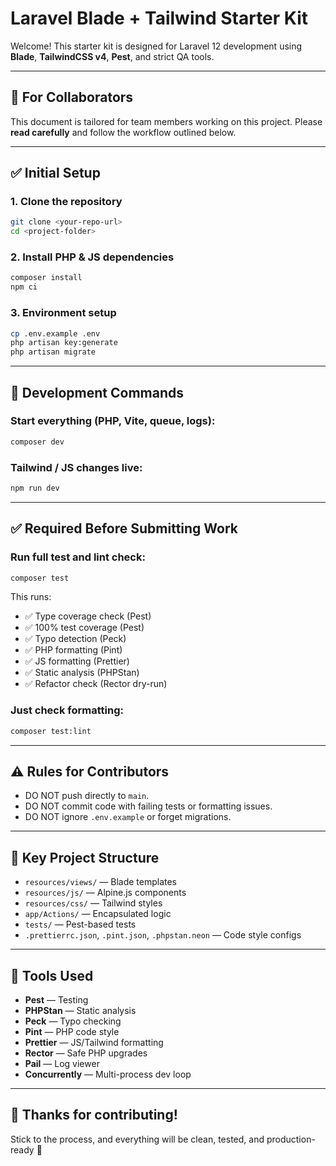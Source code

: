 # Laravel Blade + Tailwind Starter Kit

Welcome! This starter kit is designed for Laravel 12 development using **Blade**, **TailwindCSS v4**, **Pest**, and strict QA tools.

---

## 👋 For Collaborators

This document is tailored for team members working on this project. Please **read carefully** and follow the workflow outlined below.

---

## ✅ Initial Setup

### 1. Clone the repository

```bash
git clone <your-repo-url>
cd <project-folder>
```

### 2. Install PHP & JS dependencies

```bash
composer install
npm ci
```

### 3. Environment setup

```bash
cp .env.example .env
php artisan key:generate
php artisan migrate
```

---

## 🚀 Development Commands

### Start everything (PHP, Vite, queue, logs):

```bash
composer dev
```

### Tailwind / JS changes live:

```bash
npm run dev
```

---

## ✅ Required Before Submitting Work

### Run full test and lint check:

```bash
composer test
```

This runs:

- ✅ Type coverage check (Pest)
- ✅ 100% test coverage (Pest)
- ✅ Typo detection (Peck)
- ✅ PHP formatting (Pint)
- ✅ JS formatting (Prettier)
- ✅ Static analysis (PHPStan)
- ✅ Refactor check (Rector dry-run)

### Just check formatting:

```bash
composer test:lint
```

---

## ⚠️ Rules for Contributors

- DO NOT push directly to `main`.
- DO NOT commit code with failing tests or formatting issues.
- DO NOT ignore `.env.example` or forget migrations.

---

## 📂 Key Project Structure

- `resources/views/` — Blade templates
- `resources/js/` — Alpine.js components
- `resources/css/` — Tailwind styles
- `app/Actions/` — Encapsulated logic
- `tests/` — Pest-based tests
- `.prettierrc.json`, `.pint.json`, `.phpstan.neon` — Code style configs

---

## 🧩 Tools Used

- **Pest** — Testing
- **PHPStan** — Static analysis
- **Peck** — Typo checking
- **Pint** — PHP code style
- **Prettier** — JS/Tailwind formatting
- **Rector** — Safe PHP upgrades
- **Pail** — Log viewer
- **Concurrently** — Multi-process dev loop

---

## 🤝 Thanks for contributing!

Stick to the process, and everything will be clean, tested, and production-ready 🚀

